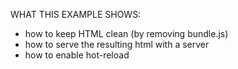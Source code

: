 WHAT THIS EXAMPLE SHOWS:

- how to keep HTML clean (by removing bundle.js)
- how to serve the resulting html with a server
- how to enable hot-reload

